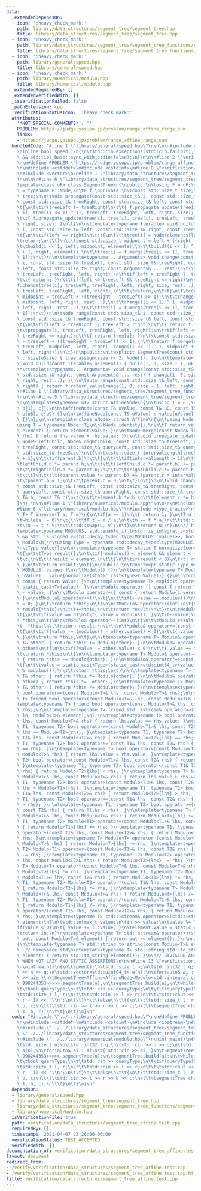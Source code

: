 ```yaml
---
data:
  _extendedDependsOn:
  - icon: ':heavy_check_mark:'
    path: library/data_structures/segment_tree/segment_tree.hpp
    title: library/data_structures/segment_tree/segment_tree.hpp
  - icon: ':heavy_check_mark:'
    path: library/data_structures/segment_tree/segment_tree_functions/segment_tree_affine.hpp
    title: library/data_structures/segment_tree/segment_tree_functions/segment_tree_affine.hpp
  - icon: ':heavy_check_mark:'
    path: library/general/speed.hpp
    title: library/general/speed.hpp
  - icon: ':heavy_check_mark:'
    path: library/numerical/modulo.hpp
    title: library/numerical/modulo.hpp
  _extendedRequiredBy: []
  _extendedVerifiedWith: []
  _isVerificationFailed: false
  _pathExtension: cpp
  _verificationStatusIcon: ':heavy_check_mark:'
  attributes:
    '*NOT_SPECIAL_COMMENTS*': ''
    PROBLEM: https://judge.yosupo.jp/problem/range_affine_range_sum
    links:
    - https://judge.yosupo.jp/problem/range_affine_range_sum
  bundledCode: "#line 1 \"library/general/speed.hpp\"\n\n\n\n#include <iostream>\n\
    \ninline bool speed()\n{\n\tstd::cin.exceptions(std::cin.failbit);\n\treturn std::cin.tie(nullptr)\
    \ && std::ios_base::sync_with_stdio(false);\n}\n\n\n#line 2 \"verification/data_structures/segment_tree_affine.test.cpp\"\
    \n\n#define PROBLEM \"https://judge.yosupo.jp/problem/range_affine_range_sum\"\
    \n\n#include <cstddef>\n#include <cstdint>\n#line 8 \"verification/data_structures/segment_tree_affine.test.cpp\"\
    \n#include <vector>\n\n#line 1 \"library/data_structures/segment_tree/segment_tree.hpp\"\
    \n\n\n\n#line 6 \"library/data_structures/segment_tree/segment_tree.hpp\"\n\n\
    template<class uF> class SegmentTree\n{\npublic:\n\tusing F = uF;\n\tusing Node\
    \ = typename F::Node;\n\tF f;\nprivate:\n\tconst std::size_t size;\n\tstd::vector<Node>\
    \ tree;\n\n\tvoid propagate(const std::size_t& i, const std::size_t& treeLeft,\
    \ const std::size_t& treeRight, const std::size_t& left, const std::size_t& right)\n\
    \t{\n\t\tif(treeLeft != treeRight)\n\t\t{ f.propagate_update(tree[i], tree[i <<\
    \ 1], tree[(i << 1) ^ 1], treeLeft, treeRight, left, right, size); }\n\t\telse\n\
    \t\t{ f.propagate_update(tree[i], tree[i], tree[i], treeLeft, treeRight, left,\
    \ right, size); }\n\t}\n\n\ttemplate<typename Iterable> void build(const std::size_t&\
    \ i, const std::size_t& left, const std::size_t& right, const Iterable& elements)\n\
    \t{\n\t\tif(left == right)\n\t\t{\n\t\t\ttree[i] = Node{elements[left]};\n\t\t\
    \treturn;\n\t\t}\n\t\tconst std::size_t midpoint = left + ((right - left) >> 1);\n\
    \t\tbuild(i << 1, left, midpoint, elements);\n\t\tbuild((i << 1) ^ 1, midpoint\
    \ + 1, right, elements);\n\t\ttree[i] = f.merge(tree[i << 1], tree[(i << 1) ^\
    \ 1]);\n\t}\n\n\ttemplate<typename... Arguments> void change(const std::size_t&\
    \ i, const std::size_t& treeLeft, const std::size_t& treeRight, const std::size_t&\
    \ left, const std::size_t& right, const Arguments& ... rest)\n\t{\n\t\tpropagate(i,\
    \ treeLeft, treeRight, left, right);\n\t\tif(left > treeRight || treeLeft > right)\n\
    \t\t{ return; }\n\t\tif(left <= treeLeft && treeRight <= right)\n\t\t{\n\t\t\t\
    f.change(tree[i], treeLeft, treeRight, left, right, size, rest...);\n\t\t\tpropagate(i,\
    \ treeLeft, treeRight, left, right);\n\t\t\treturn;\n\t\t}\n\t\tconst std::size_t\
    \ midpoint = treeLeft + ((treeRight - treeLeft) >> 1);\n\t\tchange(i << 1, treeLeft,\
    \ midpoint, left, right, rest...);\n\t\tchange((i << 1) ^ 1, midpoint + 1, treeRight,\
    \ left, right, rest...);\n\t\ttree[i] = f.merge(tree[i << 1], tree[(i << 1) ^\
    \ 1]);\n\t}\n\n\tNode range(const std::size_t& i, const std::size_t& treeLeft,\
    \ const std::size_t& treeRight, const std::size_t& left, const std::size_t& right)\n\
    \t{\n\t\tif(left > treeRight || treeLeft > right)\n\t\t{ return f.identity; }\n\
    \t\tpropagate(i, treeLeft, treeRight, left, right);\n\t\tif(left <= treeLeft &&\
    \ treeRight <= right)\n\t\t{ return tree[i]; }\n\t\tconst std::size_t midpoint\
    \ = treeLeft + ((treeRight - treeLeft) >> 1);\n\t\treturn f.merge(range(i << 1,\
    \ treeLeft, midpoint, left, right), range((i << 1) ^ 1, midpoint + 1, treeRight,\
    \ left, right));\n\t}\n\npublic:\n\texplicit SegmentTree(const std::size_t& uSize)\
    \ : size{uSize} { tree.assign(size << 2, Node{}); }\n\n\ttemplate<typename Iterable>\
    \ void build(const Iterable& uElements) { build(1, 0, size - 1, uElements); }\n\
    \n\ttemplate<typename... Arguments> void change(const std::size_t& left, const\
    \ std::size_t& right, const Arguments& ... rest) { change(1, 0, size - 1, left,\
    \ right, rest...); }\n\n\tauto range(const std::size_t& left, const std::size_t&\
    \ right) { return f.return_value(range(1, 0, size - 1, left, right)); }\n};\n\n\
    \n#line 1 \"library/data_structures/segment_tree/segment_tree_functions/segment_tree_affine.hpp\"\
    \n\n\n\n#line 5 \"library/data_structures/segment_tree/segment_tree_functions/segment_tree_affine.hpp\"\
    \n\n\ntemplate<typename uT> struct AffineNode\n{\n\tusing T = uT;\n\n\tT value{},\
    \ b{1}, c{};\n\n\tAffineNode(const T& uValue, const T& uB, const T& uC) : value{uValue},\
    \ b{uB}, c{uC} {}\n\n\tAffineNode(const T& uValue) : value{uValue} {}\n\n\tAffineNode()\
    \ {}\n};\n\n\ntemplate<class uNode> struct Affine\n{\n\tusing Node = uNode;\n\t\
    using T = typename Node::T;\n\n\tNode identity{};\n\n\tT return_value(const Node&\
    \ element) { return element.value; }\n\n\tNode merge(const Node& lhs, const Node&\
    \ rhs) { return lhs.value + rhs.value; }\n\n\tvoid propagate_update(Node& parent,\
    \ Node& leftChild, Node& rightChild, const std::size_t& treeLeft, const std::size_t&\
    \ treeRight, const std::size_t& queryLeft, const std::size_t& queryRight, const\
    \ std::size_t& treeSize)\n\t{\n\t\tstd::size_t intervalLength{treeRight - treeLeft\
    \ + 1};\n\t\tif(parent.b)\n\t\t{\n\t\t\tif(intervalLength > 1)\n\t\t\t{\n\t\t\t\
    \tleftChild.b *= parent.b;\n\t\t\t\t(leftChild.c *= parent.b) += parent.c;\n\t\
    \t\t\trightChild.b *= parent.b;\n\t\t\t\t(rightChild.c *= parent.b) += parent.c;\n\
    \t\t\t}\n\t\t\t((parent.value *= parent.b) += (parent.c * intervalLength));\n\t\
    \t\tparent.b = 1;\n\t\t\tparent.c = 0;\n\t\t}\n\t}\n\n\tvoid change(Node& element,\
    \ const std::size_t& treeLeft, const std::size_t& treeRight, const std::size_t&\
    \ queryLeft, const std::size_t& queryRight, const std::size_t& treeSize, const\
    \ T& b, const T& c)\n\t{\n\t\telement.b *= b;\n\t\t(element.c *= b) += c;\n\t\
    }\n};\n\n\n#line 1 \"library/numerical/modulo.hpp\"\n\n\n\n#include <algorithm>\n\
    #line 6 \"library/numerical/modulo.hpp\"\n#include <type_traits>\n\ntemplate<typename\
    \ T> T inverse(T a, T m)\n{\n\tif(a == 1)\n\t{ return 1; }\n\tT u = 0, v = 1;\n\
    \twhile(a != 0)\n\t{\n\t\tT t = m / a;\n\t\tm -= t * a;\n\t\tstd::swap(a, m);\n\
    \t\tu -= t * v;\n\t\tstd::swap(u, v);\n\t}\n\treturn u;\n}\n\n// https://github.com/the-tourist/algo/blob/master/numeric/mint.cpp\n\
    template<typename MODULUS, std::enable_if_t<std::is_integral_v<std::decay_t<decltype(MODULUS::value)>>\
    \ && std::is_signed_v<std::decay_t<decltype(MODULUS::value)>>, bool> = true> class\
    \ Modulo\n{\n\tusing Type = typename std::decay_t<decltype(MODULUS::value)>;\n\
    \n\tType value{};\n\n\ttemplate<typename T> static T normalize(const T& element)\n\
    \t{\n\t\tType result{};\n\t\tif(-modulus() < element && element < modulus())\n\
    \t\t{\n\t\t\tresult = element;\n\t\t}\n\t\tif(result < 0)\n\t\t{ result += modulus();\
    \ }\n\t\treturn result;\n\t}\n\npublic:\n\tconstexpr static Type modulus() { return\
    \ MODULUS::value; }\n\n\tModulo() {}\n\n\ttemplate<typename T> Modulo(const T&\
    \ uValue) : value{normalize(static_cast<Type>(uValue))} {}\n\n\tconst Type& operator()()\
    \ const { return value; }\n\n\ttemplate<typename T> explicit operator T() { return\
    \ static_cast<T>(value); }\n\n\tModulo operator-() const { return Modulo{modulus()\
    \ - value}; }\n\n\tModulo operator~() const { return Modulo{inverse(value, modulus())};\
    \ }\n\n\tModulo& operator++()\n\t{\n\t\tif(++value == modulus())\n\t\t{ value\
    \ = 0; }\n\t\treturn *this;\n\t}\n\n\tModulo& operator++(int)\n\t{\n\t\tModulo\
    \ result{*this};\n\t\t++*this;\n\t\treturn result;\n\t}\n\n\tModulo& operator--()\n\
    \t{\n\t\tif(value == 0)\n\t\t{ value = modulus(); }\n\t\t--value;\n\t\treturn\
    \ *this;\n\t}\n\n\tModulo& operator--(int)\n\t{\n\t\tModulo result{*this};\n\t\
    \t--*this;\n\t\treturn result;\n\t}\n\n\tModulo& operator+=(const Modulo& other)\n\
    \t{\n\t\tif((value -= (modulus() - other.value)) < 0)\n\t\t{ value += modulus();\
    \ }\n\t\treturn *this;\n\t}\n\n\ttemplate<typename T> Modulo& operator+=(const\
    \ T& other) { return *this += Modulo{other}; }\n\n\tModulo& operator-=(const Modulo&\
    \ other)\n\t{\n\t\tif((value -= other.value) < 0)\n\t\t{ value += modulus(); }\n\
    \t\treturn *this;\n\t}\n\n\ttemplate<typename T> Modulo& operator-=(const T& other)\
    \ { return *this -= Modulo{other}; }\n\n\tModulo& operator*=(const Modulo& other)\n\
    \t{\n\t\tvalue = static_cast<Type>(static_cast<std::int64_t>(value) * other.value\
    \ % modulus());\n\t\treturn *this;\n\t}\n\n\ttemplate<typename T> Modulo& operator*=(const\
    \ T& other) { return *this *= Modulo{other}; }\n\n\tModulo& operator/=(const Modulo&\
    \ other) { return *this *= ~other; }\n\n\ttemplate<typename T> Modulo& operator/=(const\
    \ T& other) { return *this /= Modulo{other}; }\n\n\ttemplate<typename T> friend\
    \ bool operator==(const Modulo<T>& lhs, const Modulo<T>& rhs);\n\n\ttemplate<typename\
    \ T> friend bool operator<(const Modulo<T>& lhs, const Modulo<T>& rhs);\n\n\t\
    template<typename T> friend bool operator>(const Modulo<T>& lhs, const Modulo<T>&\
    \ rhs);\n\n\ttemplate<typename T> friend std::istream& operator>>(std::istream&\
    \ in, Modulo<T>& element);\n};\n\ntemplate<typename T> bool operator==(const Modulo<T>&\
    \ lhs, const Modulo<T>& rhs) { return lhs.value == rhs.value; }\ntemplate<typename\
    \ T1, typename T2> bool operator==(const Modulo<T1>& lhs, const T2& rhs) { return\
    \ lhs == Modulo<T1>{rhs}; }\ntemplate<typename T1, typename T2> bool operator==(const\
    \ T1& lhs, const Modulo<T2>& rhs) { return Modulo<T2>{lhs} == rhs; }\n\ntemplate<typename\
    \ T1, typename T2> bool operator!=(const T1& lhs, const T2& rhs) { return !(lhs\
    \ == rhs); }\n\ntemplate<typename T> bool operator<(const Modulo<T>& lhs, const\
    \ Modulo<T>& rhs) { return lhs.value < rhs.value; }\ntemplate<typename T1, typename\
    \ T2> bool operator<(const Modulo<T1>& lhs, const T2& rhs) { return lhs < Modulo<T1>{rhs};\
    \ }\ntemplate<typename T1, typename T2> bool operator<(const T1& lhs, const Modulo<T2>&\
    \ rhs) { return Modulo<T2>{lhs} < rhs; }\n\ntemplate<typename T> bool operator>(const\
    \ Modulo<T>& lhs, const Modulo<T>& rhs) { return lhs.value > rhs.value; }\ntemplate<typename\
    \ T1, typename T2> bool operator>(const Modulo<T1>& lhs, const T2& rhs) { return\
    \ lhs > Modulo<T1>{rhs}; }\ntemplate<typename T1, typename T2> bool operator>(const\
    \ T1& lhs, const Modulo<T2>& rhs) { return Modulo<T2>{lhs} > rhs; }\n\ntemplate<typename\
    \ T1, typename T2> bool operator<=(const T1& lhs, const T2& rhs) { return !(lhs\
    \ > rhs); }\n\ntemplate<typename T1, typename T2> bool operator>=(const T1& lhs,\
    \ const T2& rhs) { return !(lhs < rhs); }\n\ntemplate<typename T> Modulo<T> operator+(const\
    \ Modulo<T>& lhs, const Modulo<T>& rhs) { return Modulo<T>{lhs} += rhs; }\ntemplate<typename\
    \ T1, typename T2> Modulo<T1> operator+(const Modulo<T1>& lhs, const T2& rhs)\
    \ { return Modulo<T1>{lhs} += rhs; }\ntemplate<typename T1, typename T2> Modulo<T2>\
    \ operator+(const T1& lhs, const Modulo<T2>& rhs) { return Modulo<T2>{lhs} +=\
    \ rhs; }\n\ntemplate<typename T> Modulo<T> operator-(const Modulo<T>& lhs, const\
    \ Modulo<T>& rhs) { return Modulo<T>{lhs} -= rhs; }\ntemplate<typename T1, typename\
    \ T2> Modulo<T1> operator-(const Modulo<T1>& lhs, const T2& rhs) { return Modulo<T1>{lhs}\
    \ -= rhs; }\ntemplate<typename T1, typename T2> Modulo<T2> operator-(const T1&\
    \ lhs, const Modulo<T2>& rhs) { return Modulo<T2>{lhs} -= rhs; }\n\ntemplate<typename\
    \ T> Modulo<T> operator*(const Modulo<T>& lhs, const Modulo<T>& rhs) { return\
    \ Modulo<T>{lhs} *= rhs; }\ntemplate<typename T1, typename T2> Modulo<T1> operator*(const\
    \ Modulo<T1>& lhs, const T2& rhs) { return Modulo<T1>{lhs} *= rhs; }\ntemplate<typename\
    \ T1, typename T2> Modulo<T2> operator*(const T1& lhs, const Modulo<T2>& rhs)\
    \ { return Modulo<T2>{lhs} *= rhs; }\n\ntemplate<typename T> Modulo<T> operator/(const\
    \ Modulo<T>& lhs, const Modulo<T>& rhs) { return Modulo<T>{lhs} /= rhs; }\ntemplate<typename\
    \ T1, typename T2> Modulo<T1> operator/(const Modulo<T1>& lhs, const T2& rhs)\
    \ { return Modulo<T1>{lhs} /= rhs; }\ntemplate<typename T1, typename T2> Modulo<T2>\
    \ operator/(const T1& lhs, const Modulo<T2>& rhs) { return Modulo<T2>{lhs} /=\
    \ rhs; }\n\ntemplate<typename T> std::istream& operator>>(std::istream& in, Modulo<T>&\
    \ element)\n{\n\tstd::intmax_t value;\n\tin >> value;\n\tvalue %= T::value;\n\t\
    if(value < 0)\n\t{ value += T::value; }\n\telement.value = static_cast<decltype(T::value)>(value);\n\
    \treturn in;\n}\n\ntemplate<typename T> std::ostream& operator<<(std::ostream&\
    \ out, const Modulo<T>& element) { return out << element(); }\n\nnamespace std\n\
    {\n\ttemplate<typename T> std::string to_string(const Modulo<T>& element);\n}\
    \  // namespace std\n\ntemplate<typename T> std::string std::to_string(const Modulo<T>&\
    \ element) { return std::to_string(element()); }\n\n// DIVISION AND FIX UP GCD\
    \ WHEN NOT LAZY AND STATIC ASSERTIONS\n\n\n#line 13 \"verification/data_structures/segment_tree_affine.test.cpp\"\
    \n\nint main()\n{\n\tspeed();\n\tstd::size_t n;\n\tstd::int32_t q;\n\tstd::cin\
    \ >> n >> q;\n\tstd::vector<std::uint64_t> a(n);\n\tfor(auto& ai : a)\n\t{ std::cin\
    \ >> ai; }\n\tSegmentTree<Affine<AffineNode<Modulo<std::integral_constant<std::decay_t<decltype(998244353)>,\
    \ 998244353>>>>> segmentTree(n);\n\tsegmentTree.build(a);\n\twhile(q--)\n\t{\n\
    \t\tbool queryType;\n\t\tstd::cin >> queryType;\n\t\tif(queryType)\n\t\t{\n\t\t\
    \tstd::size_t l, r;\n\t\t\tstd::cin >> l >> r;\n\t\t\tstd::cout << segmentTree.range(l,\
    \ r - 1) << '\\n';\n\t\t}\n\t\telse\n\t\t{\n\t\t\tstd::size_t l, r;\n\t\t\tstd::uint64_t\
    \ b, c;\n\t\t\tstd::cin >> l >> r >> b >> c;\n\t\t\tsegmentTree.change(l, r -\
    \ 1, b, c);\n\t\t}\n\t}\n}\n"
  code: "#include \"../../library/general/speed.hpp\"\n\n#define PROBLEM \"https://judge.yosupo.jp/problem/range_affine_range_sum\"\
    \n\n#include <cstddef>\n#include <cstdint>\n#include <iostream>\n#include <vector>\n\
    \n#include \"../../library/data_structures/segment_tree/segment_tree.hpp\"\n#include\
    \ \"../../library/data_structures/segment_tree/segment_tree_functions/segment_tree_affine.hpp\"\
    \n#include \"../../library/numerical/modulo.hpp\"\n\nint main()\n{\n\tspeed();\n\
    \tstd::size_t n;\n\tstd::int32_t q;\n\tstd::cin >> n >> q;\n\tstd::vector<std::uint64_t>\
    \ a(n);\n\tfor(auto& ai : a)\n\t{ std::cin >> ai; }\n\tSegmentTree<Affine<AffineNode<Modulo<std::integral_constant<std::decay_t<decltype(998244353)>,\
    \ 998244353>>>>> segmentTree(n);\n\tsegmentTree.build(a);\n\twhile(q--)\n\t{\n\
    \t\tbool queryType;\n\t\tstd::cin >> queryType;\n\t\tif(queryType)\n\t\t{\n\t\t\
    \tstd::size_t l, r;\n\t\t\tstd::cin >> l >> r;\n\t\t\tstd::cout << segmentTree.range(l,\
    \ r - 1) << '\\n';\n\t\t}\n\t\telse\n\t\t{\n\t\t\tstd::size_t l, r;\n\t\t\tstd::uint64_t\
    \ b, c;\n\t\t\tstd::cin >> l >> r >> b >> c;\n\t\t\tsegmentTree.change(l, r -\
    \ 1, b, c);\n\t\t}\n\t}\n}\n"
  dependsOn:
  - library/general/speed.hpp
  - library/data_structures/segment_tree/segment_tree.hpp
  - library/data_structures/segment_tree/segment_tree_functions/segment_tree_affine.hpp
  - library/numerical/modulo.hpp
  isVerificationFile: true
  path: verification/data_structures/segment_tree_affine.test.cpp
  requiredBy: []
  timestamp: '2021-04-07 23:26:06-06:00'
  verificationStatus: TEST_ACCEPTED
  verifiedWith: []
documentation_of: verification/data_structures/segment_tree_affine.test.cpp
layout: document
redirect_from:
- /verify/verification/data_structures/segment_tree_affine.test.cpp
- /verify/verification/data_structures/segment_tree_affine.test.cpp.html
title: verification/data_structures/segment_tree_affine.test.cpp
---
```

